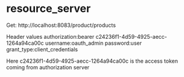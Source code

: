 # resource_server

Get: http://localhost:8083/product/products

Header values
authorization:bearer c24236f1-4d59-4925-aecc-1264a94ca00c
username:oauth_admin
password:user
grant_type:client_credentials


Here c24236f1-4d59-4925-aecc-1264a94ca00c is the access token coming from authorization server

